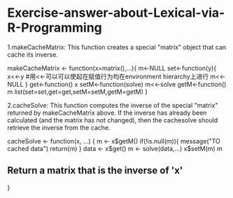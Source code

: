 # Exercise-answer-about-Lexical-via-R-Programming

1.makeCacheMatrix:
This function creates a special "matrix" object that can cache its inverse.

makeCacheMatrix <- function(x=matrix(),...){
       m<-NULL
       set<-function(y){
               x<<-y #用<<-可以可以使起在赋值行为均在environment hierarchy上进行
               m<<-NULL
       }
       get<-function() x
       setM<-function(solve) m<<-solve
       getM<-function() m
       list(set=set,get=get,setM=setM,getM=getM)
}

2.cacheSolve:
This function computes the inverse of the special "matrix" returned by makeCacheMatrix above. If the inverse has already been calculated (and the matrix has not changed), then the cachesolve should retrieve the inverse from the cache.

cacheSolve <- function(x, ...) {
  m <- x$getM()
  if(!is.null(m)){
    message("TO cached data")
    return(m)
  }
  data <- x$get()
  m <- solve(data,...)
  x$setM(m)
  m
  ## Return a matrix that is the inverse of 'x'
}
